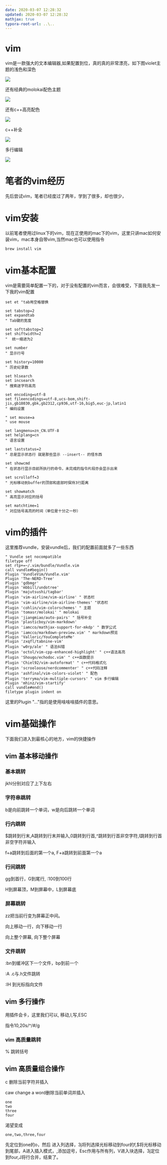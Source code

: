 ```yaml
---
date: 2020-03-07 12:28:32
updated: 2020-03-07 12:28:32
mathjax: true
typora-root-url: ..\..
---
```


# vim
 vim是一款强大的文本编辑器,如果配置到位，真的真的非常漂亮，如下图violet主题的浅色和深色

![](/images/image-2020-03-07-12.28.32.000.png) 

<!---more-->

 还有经典的molokai配色主题

![](/images/image-2020-03-07-12.28.32.001.png)

 还有c++高亮配色

![](/images/image-2020-03-07-12.28.32.002.png)

 c++补全

![](/images/image-2020-03-07-12.28.32.003.png)

 多行编辑

![](/images/image-2020-03-07-12.28.32.004.png)



# 笔者的vim经历
 先后尝试vim，笔者已经度过了两年，学到了很多，却也很少，

# vim安装
 以前笔者使用过linux下的vim，现在正使用的mac下的vim，这里只讲mac如何安装vim，mac本身自带vim,当然mac也可以使用指令
```bash
brew install vim
```

# vim基本配置
 vim是需要简单配置一下的，对于没有配置的vim而言，会很难受，下面我先发一下我的vim配置
```
set et "tab用空格替换

set tabstop=2
set expandtab
" Tab键的宽度

set softtabstop=2
set shiftwidth=2
"  统一缩进为2

set number
" 显示行号

set history=10000
" 历史纪录数

set hlsearch
set incsearch
" 搜索逐字符高亮

set encoding=utf-8
set fileencodings=utf-8,ucs-bom,shift-jis,gb18030,gbk,gb2312,cp936,utf-16,big5,euc-jp,latin1
" 编码设置

" set mouse=a
" use mouse

set langmenu=zn_CN.UTF-8
set helplang=cn
" 语言设置

set laststatus=2
" 总是显示状态行 就是那些显示 --insert-- 的怪东西

set showcmd
" 在状态行显示目前所执行的命令，未完成的指令片段亦会显示出来

set scrolloff=3
" 光标移动到buffer的顶部和底部时保持3行距离

set showmatch
" 高亮显示对应的括号

set matchtime=1
" 对应括号高亮的时间（单位是十分之一秒）
```

# vim的插件
 这里推荐vundle，安装vundle后，我们的配置前面就多了一些东西

```
" Vundle set nocompatible
filetype off
set rtp+=~/.vim/bundle/Vundle.vim
call vundle#begin()
Plugin 'VundleVim/Vundle.vim'
Plugin 'The-NERD-Tree'
Plugin 'gdbmgr'
Plugin 'mbbill/undotree'
Plugin 'majutsushi/tagbar'
Plugin 'vim-airline/vim-airline' " 状态栏
Plugin 'vim-airline/vim-airline-themes' "状态栏
Plugin 'cohlin/vim-colorschemes' " 主题
Plugin 'tomasr/molokai' " molokai
Plugin 'jiangmiao/auto-pairs' " 括号补全
Plugin 'plasticboy/vim-markdown'
Plugin 'iamcco/mathjax-support-for-mkdp' " 数学公式
Plugin 'iamcco/markdown-preview.vim' " markdown预览
Plugin 'Valloric/YouCompleteMe'
Plugin 'zxqfl/tabnine-vim'
Plugin 'w0rp/ale' " 语法纠错
Plugin 'octol/vim-cpp-enhanced-highlight' " c++语法高亮
Plugin 'Shougo/echodoc.vim' " c++函数提示
Plugin 'Chiel92/vim-autoformat' " c++代码格式化
Plugin 'scrooloose/nerdcommenter' " c++代码注释
Plugin 'ashfinal/vim-colors-violet' " 配色
Plugin 'terryma/vim-multiple-cursors' " vim 多行编辑
Plugin 'mhinz/vim-startify'
call vundle#end()
filetype plugin indent on
```
 这里的Plugin "..."指的是使用啥啥啥插件的意思。

# vim基础操作
 下面我们进入到最核心的地方，vim的快捷操作
## vim 基本移动操作
### 基本跳转
 jkhl分别对应了上下左右
### 字符串跳转
 b是向前跳转一个单词，w是向后跳转一个单词
### 行内跳转
 $跳转到行末,A跳转到行末并输入,0跳转到行首,^跳转到行首非空字符,I跳转到行首非空字符并输入

 f+a跳转到后面的第一个a, F+a跳转到前面第一个a

### 行间跳转
 gg到首行，G到尾行, :100到100行

 H到屏幕顶，M到屏幕中，L到屏幕底

### 屏幕跳转
 zz把当前行变为屏幕正中间。

 <C-y>向上移动一行，<C-e>向下移动一行

 <C-b>向上整个屏幕, <C-f>向下整个屏幕

### 文件跳转
 :bn到缓冲区下一个文件，bp到前一个

 :A .c与.h文件跳转

 :IH 到光标指向文件

## vim 多行操作
用插件会卡，这里我们可以<C-v>, 移动,I,写,ESC 

指令10,20s/^/#/g


### vim 高质量跳转
 % 跳转括号


## vim 高质量组合操作
 c<space> 删除当前字符并插入

 caw  change a word删除当前单词并插入 

```
one
two
three
four
```
渴望变成
```
one,two,three,four
```
先定位到one的o，然后<C-v> 进入列选择，3j将列选择光标移动到four的f,$将光标移动到尾部，A进入插入模式，,添加逗号，Esc作用与所有列，V进入块选择，3j定位到four,J将行合并，结束了。
